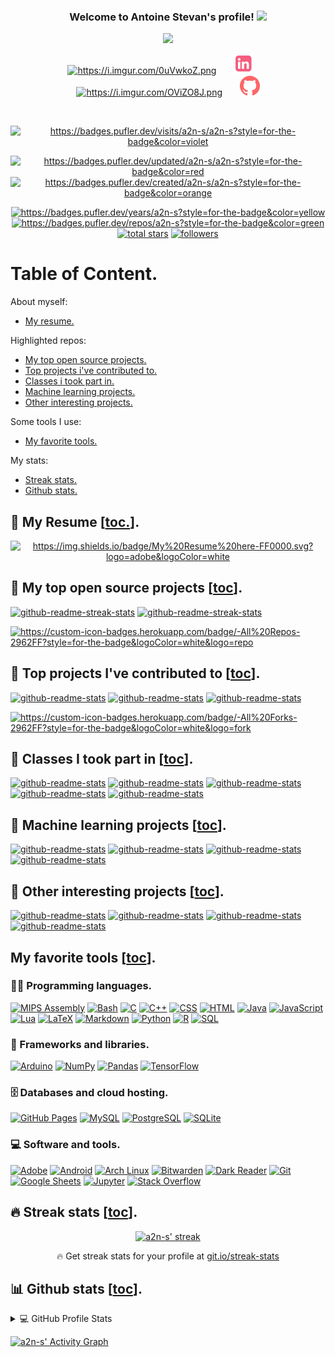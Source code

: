 <!--        ____                       __        ____ -->
<!--   __ _|___ \ _ __        ___     / /   __ _|___ \ _ __        ___ -->
<!--  / _` | __) | '_ \ _____/ __|   / /   / _` | __) | '_ \ _____/ __| -->
<!-- | (_| |/ __/| | | |_____\__ \  / /   | (_| |/ __/| | | |_____\__ \ -->
<!--  \__,_|_____|_| |_|     |___/ /_/     \__,_|_____|_| |_|     |___/ -->

<!-- greatly inspired from https://github.com/DenverCoder1/DenverCoder1 !! -->

<!-- from https://github.com/athul/waka-readme -->
<!-- from https://github.com/ABSphreak/readme-jokes -->
<!-- from https://github.com/techytushar/random-memer -->
<!-- from https://github.com/simple-icons/simple-icons#cdn-usage -->

<h3 align="center">
  Welcome to Antoine Stevan's profile!
  <img src="https://media.giphy.com/media/hvRJCLFzcasrR4ia7z/giphy.gif" width="28">
</h3>

<!-- Typing SVG by DenverCoder1 - https://github.com/DenverCoder1/readme-typing-svg -->
<p align="center">
  <a href="https://github.com/DenverCoder1/readme-typing-svg"><img src="https://readme-typing-svg.herokuapp.com/?lines=WORK%20IN%20PROGRESS;Full%20readme%20available%20soon . . .&font=Fira%20Code&center=true&width=440&height=45&color=f75c7e&vCenter=true&size=22"></a>
</p>

<!-- Social icons section -->
<p align="center">
  <a href="https://a2n-s.github.io/" alt="https://a2n-s.github.io/"><img width="32px" alt="https://i.imgur.com/0uVwkoZ.png" title="Personal website" src="https://i.imgur.com/0uVwkoZ.png"/></a>
  &#8287;&#8287;&#8287;&#8287;&#8287;
  <a href="https://www.linkedin.com/in/antoine-stevan/" alt="https://www.linkedin.com/in/antoine-stevan/sureli"><img width="32px" alt="linkedin.png" title="LinkedIn" src="linkedin.png"/></a>
  &#8287;&#8287;&#8287;&#8287;&#8287;
  <a href="https://discord.gg/GMb9ESpa7J" alt="https://discord.gg/GMb9ESpa7J"><img width="32px" alt="https://i.imgur.com/OViZO8J.png" title="SCSC club" src="https://i.imgur.com/OViZO8J.png"/></a>
  &#8287;&#8287;&#8287;&#8287;&#8287;
  <a href="https://github.com/SuReLI" alt="https://github.com/SuReLI"><img width="32px" alt="github.png" title="SuReLI lab" src="github.png"/></a>
</p>

<br/>

<!-- some badges. -->
<!-- from https://pufler.dev/git-badges/ -->
<p align="center">
  <a href="https://badges.pufler.dev" alt="https://badges.pufler.dev"><img alt="https://badges.pufler.dev/visits/a2n-s/a2n-s?style=for-the-badge&color=violet"  src="https://badges.pufler.dev/visits/a2n-s/a2n-s?style=for-the-badge&color=violet">
</p>
<p align="center">
  <a href="https://badges.pufler.dev" alt="https://badges.pufler.dev"><img alt="https://badges.pufler.dev/updated/a2n-s/a2n-s?style=for-the-badge&color=red"    src="https://badges.pufler.dev/updated/a2n-s/a2n-s?style=for-the-badge&color=red">
  <a href="https://badges.pufler.dev" alt="https://badges.pufler.dev"><img alt="https://badges.pufler.dev/created/a2n-s/a2n-s?style=for-the-badge&color=orange" src="https://badges.pufler.dev/created/a2n-s/a2n-s?style=for-the-badge&color=orange">
</p>

<!-- Social badges section -->
<!-- Badges with custom icons - https://github.com/DenverCoder1/custom-icon-badges -->
<!-- Star counter - https://github.com/idealclover/GitHub-Star-Counter -->
<!-- View counter - https://github.com/DenverCoder1/Simple-View-Counter -->
<p align="center">
  <a href="https://badges.pufler.dev" alt="https://badges.pufler.dev"><img alt="https://badges.pufler.dev/years/a2n-s?style=for-the-badge&color=yellow"         src="https://badges.pufler.dev/years/a2n-s?style=for-the-badge&color=yellow">
  <a href="https://badges.pufler.dev" alt="https://badges.pufler.dev"><img alt="https://badges.pufler.dev/repos/a2n-s?style=for-the-badge&color=green"          src="https://badges.pufler.dev/repos/a2n-s?style=for-the-badge&color=green">
  <a href="https://github.com/a2n-s?tab=repositories&sort=stargazers">
    <img alt="total stars" title="Total stars on GitHub" src="https://custom-icon-badges.herokuapp.com/badge/dynamic/json?logo=star&color=55960c&labelColor=488207&label=Stars&style=for-the-badge&query=%24.stars&url=https://api.github-star-counter.workers.dev/user/a2n-s"/></a>
  <a href="https://github.com/a2n-s?tab=followers">
    <img alt="followers"   title="Follow me on Github"   src="https://custom-icon-badges.herokuapp.com/github/followers/a2n-s?color=236ad3&labelColor=1155ba&style=for-the-badge&logo=person-add&label=Follow&logoColor=white"/></a>
</p>

# Table of Content.
About myself:
- [My resume.](#-my-resume-toc)  

Highlighted repos:
- [My top open source projects.](#-my-top-open-source-projects-toc)
- [Top projects i've contributed to.](#-top-projects-ive-contributed-to-toc)
- [Classes i took part in.](#-classes-i-took-part-in-toc)
- [Machine learning projects.](#-machine-learning-projects-toc)
- [Other interesting projects.](#-other-interesting-projects-toc)

Some tools I use:
- [My favorite tools.](#my-favorite-tools-toc)

My stats:
- [Streak stats.](#-streak-stats-toc)
- [Github stats.](#-github-stats-toc)

## 📘 My Resume [[toc.](#table-of-content)].
<p align="center">
  <a href="https://github.com/a2n-s/a2n-s.github.io/blob/main/content/res/resume.pdf" alt="https://github.com/a2n-s/a2n-s/blob/main/resume.pdfhttps://badges.pufler.dev"><img alt="https://img.shields.io/badge/My%20Resume%20here-FF0000.svg?logo=adobe&logoColor=white" src="https://img.shields.io/badge/My%20Resume%20here-FF0000.svg?logo=adobe&logoColor=white"></a>
</p>

## 📕 My top open source projects [[toc](#table-of-content)].
<!-- Repo info cards - https://github.com/anuraghazra/github-readme-stats -->
<p align="left">
  <a href="https://github.com/a2n-s/dotfiles">       <img height="120" src="https://github-readme-stats.vercel.app/api/pin/?username=a2n-s&repo=dotfiles&theme=react&bg_color=1F222E&title_color=F85D7F&icon_color=F8D866&hide_border=true&show_icons=false"        alt="github-readme-streak-stats"></a>
  <a href="https://github.com/a2n-s/a2n-s.github.io"><img height="120" src="https://github-readme-stats.vercel.app/api/pin/?username=a2n-s&repo=a2n-s.github.io&theme=react&bg_color=1F222E&title_color=F85D7F&icon_color=F8D866&hide_border=true&show_icons=false" alt="github-readme-streak-stats"></a>
</p>

<p align="left">
  <a href="https://github.com/a2n-s?tab=repositories&sort=stargazers"><img alt="https://custom-icon-badges.herokuapp.com/badge/-All%20Repos-2962FF?style=for-the-badge&logoColor=white&logo=repo" title="All Repositories" src="https://custom-icon-badges.herokuapp.com/badge/-All%20Repos-2962FF?style=for-the-badge&logoColor=white&logo=repo"/></a>
</p>

## 📕 Top projects I've contributed to [[toc](#table-of-content)].
<!-- Repo info cards - https://github.com/anuraghazra/github-readme-stats -->
<p align="left">
  <a href="https://github.com/a2n-s/dmscripts">        <img height="120" src="https://github-readme-stats.vercel.app/api/pin/?username=a2n-s&repo=dmscripts&theme=react&bg_color=1F222E&title_color=F85D7F&icon_color=F8D866&hide_border=true&show_icons=false"         alt="github-readme-stats"></a>
  <a href="https://github.com/a2n-s/dmenu">            <img height="120" src="https://github-readme-stats.vercel.app/api/pin/?username=a2n-s&repo=dmenu&theme=react&bg_color=1F222E&title_color=F85D7F&icon_color=F8D866&hide_border=true&show_icons=false"             alt="github-readme-stats"></a>
  <a href="https://github.com/a2n-s/ma_playground_env"><img height="120" src="https://github-readme-stats.vercel.app/api/pin/?username=a2n-s&repo=ma_playground_env&theme=react&bg_color=1F222E&title_color=F85D7F&icon_color=F8D866&hide_border=true&show_icons=false" alt="github-readme-stats"></a>
</p>

<p align="left">
  <a href="https://github.com/a2n-s?tab=repositories&type=fork&sort=stargazers"><img alt="https://custom-icon-badges.herokuapp.com/badge/-All%20Forks-2962FF?style=for-the-badge&logoColor=white&logo=fork" title="All Forks" src="https://custom-icon-badges.herokuapp.com/badge/-All%20Forks-29bb62?style=for-the-badge&logoColor=white&logo=fork"/></a>
</p>

## 📕 Classes I took part in [[toc](#table-of-content)].
<p align="left">
  <a href="https://github.com/a2n-s/deep-learning">           <img height="120" src="https://github-readme-stats.vercel.app/api/pin/?username=a2n-s&repo=deep-learning&theme=react&bg_color=1F222E&title_color=F85D7F&icon_color=F8D866&hide_border=true&show_icons=false"            alt="github-readme-stats"></a>
  <a href="https://github.com/a2n-s/stochastic">              <img height="120" src="https://github-readme-stats.vercel.app/api/pin/?username=a2n-s&repo=stochastic&theme=react&bg_color=1F222E&title_color=F85D7F&icon_color=F8D866&hide_border=true&show_icons=false"               alt="github-readme-stats"></a>
  <a href="https://github.com/a2n-s/machine-learning">        <img height="120" src="https://github-readme-stats.vercel.app/api/pin/?username=a2n-s&repo=machine-learning&theme=react&bg_color=1F222E&title_color=F85D7F&icon_color=F8D866&hide_border=true&show_icons=false"         alt="github-readme-stats"></a>
  <a href="https://github.com/a2n-s/reinforcement-learning">  <img height="120" src="https://github-readme-stats.vercel.app/api/pin/?username=a2n-s&repo=reinforcement-learning&theme=react&bg_color=1F222E&title_color=F85D7F&icon_color=F8D866&hide_border=true&show_icons=false"         alt="github-readme-stats"></a>
  <!-- <a href="https://github.com/a2n-s/pyseminar">               <img height="120" src="https://github-readme-stats.vercel.app/api/pin/?username=a2n-s&repo=pyseminar&theme=react&bg_color=1F222E&title_color=F85D7F&icon_color=F8D866&hide_border=true&show_icons=false"                alt="github-readme-stats"></a> -->
  <a href="https://github.com/a2n-s/evolution">               <img height="120" src="https://github-readme-stats.vercel.app/api/pin/?username=a2n-s&repo=evolution&theme=react&bg_color=1F222E&title_color=F85D7F&icon_color=F8D866&hide_border=true&show_icons=false"                alt="github-readme-stats"></a>
</p>

## 📕 Machine learning projects [[toc](#table-of-content)].
<p align="left">
  <a href="https://github.com/a2n-s/DiCyR">           <img height="120" src="https://github-readme-stats.vercel.app/api/pin/?username=a2n-s&repo=DiCyR&theme=react&bg_color=1F222E&title_color=F85D7F&icon_color=F8D866&hide_border=true&show_icons=false"            alt="github-readme-stats"></a>
  <a href="https://github.com/a2n-s/EA-elective-NEAT"><img height="120" src="https://github-readme-stats.vercel.app/api/pin/?username=a2n-s&repo=EA-elective-NEAT&theme=react&bg_color=1F222E&title_color=F85D7F&icon_color=F8D866&hide_border=true&show_icons=false" alt="github-readme-stats"></a>
  <a href="https://github.com/a2n-s/imgDesc">         <img height="120" src="https://github-readme-stats.vercel.app/api/pin/?username=a2n-s&repo=imgDesc&theme=react&bg_color=1F222E&title_color=F85D7F&icon_color=F8D866&hide_border=true&show_icons=false"          alt="github-readme-stats"></a>
  <a href="https://github.com/a2n-s/dqn">             <img height="120" src="https://github-readme-stats.vercel.app/api/pin/?username=a2n-s&repo=dqn&theme=react&bg_color=1F222E&title_color=F85D7F&icon_color=F8D866&hide_border=true&show_icons=false"          alt="github-readme-stats"></a>
</p>

## 📕 Other interesting projects [[toc](#table-of-content)].
<p align="left">
  <!-- <a href="https://github.com/a2n-s/tatami">                  <img height="120" src="https://github-readme-stats.vercel.app/api/pin/?username=a2n-s&repo=tatami&theme=react&bg_color=1F222E&title_color=F85D7F&icon_color=F8D866&hide_border=true&show_icons=false"                   alt="github-readme-stats"></a> -->
  <a href="https://github.com/a2n-s/animal-crossing-db-study"><img height="120" src="https://github-readme-stats.vercel.app/api/pin/?username=a2n-s&repo=animal-crossing-db-study&theme=react&bg_color=1F222E&title_color=F85D7F&icon_color=F8D866&hide_border=true&show_icons=false" alt="github-readme-stats"></a>
  <!-- <a href="https://github.com/a2n-s/graphs">                  <img height="120" src="https://github-readme-stats.vercel.app/api/pin/?username=a2n-s&repo=graphs&theme=react&bg_color=1F222E&title_color=F85D7F&icon_color=F8D866&hide_border=true&show_icons=false"                   alt="github-readme-stats"></a> -->
  <a href="https://github.com/a2n-s/CTF.2021">                <img height="120" src="https://github-readme-stats.vercel.app/api/pin/?username=a2n-s&repo=CTF.2021&theme=react&bg_color=1F222E&title_color=F85D7F&icon_color=F8D866&hide_border=true&show_icons=false"                 alt="github-readme-stats"></a>
  <!-- <a href="https://github.com/a2n-s/soft-body">               <img height="120" src="https://github-readme-stats.vercel.app/api/pin/?username=a2n-s&repo=soft-body&theme=react&bg_color=1F222E&title_color=F85D7F&icon_color=F8D866&hide_border=true&show_icons=false"                alt="github-readme-stats"></a> -->
  <a href="https://github.com/a2n-s/SSS">                     <img height="120" src="https://github-readme-stats.vercel.app/api/pin/?username=a2n-s&repo=SSS&theme=react&bg_color=1F222E&title_color=F85D7F&icon_color=F8D866&hide_border=true&show_icons=false"                      alt="github-readme-stats"></a>
  <a href="https://github.com/a2n-s/project-euler">           <img height="120" src="https://github-readme-stats.vercel.app/api/pin/?username=a2n-s&repo=project-euler&theme=react&bg_color=1F222E&title_color=F85D7F&icon_color=F8D866&hide_border=true&show_icons=false"            alt="github-readme-stats"></a>
</p>

<!-- Some badges are from https://github.com/Ileriayo/markdown-badges -->
##  My favorite tools [[toc](#table-of-content)].
### 👨‍💻 Programming languages.
<p>
  <a href="https://github.com/search?q=user%3Aa2n-s+language%3Aassembly">  <img alt="MIPS Assembly" src="https://custom-icon-badges.herokuapp.com/badge/Assembly-525252.svg?logo=asm-hex&logoColor=white"></a>
  <a href="https://github.com/search?q=user%3Aa2n-s+language%3Abash">      <img alt="Bash"          src="https://img.shields.io/badge/Bash-121011.svg?logo=gnu-bash&logoColor=white"></a>
  <a href="https://github.com/search?q=user%3Aa2n-s+language%3Ac">         <img alt="C"             src="https://custom-icon-badges.herokuapp.com/badge/C-03599C.svg?logo=c-in-hexagon&logoColor=white"></a>
  <a href="https://github.com/search?q=user%3Aa2n-s+language%3Acpp">       <img alt="C++"           src="https://custom-icon-badges.herokuapp.com/badge/C++-9C033A.svg?logo=cpp2&logoColor=white"></a>
  <a href="https://github.com/search?q=user%3Aa2n-s+language%3Acss">       <img alt="CSS"           src="https://img.shields.io/badge/CSS-1572B6.svg?logo=css3&logoColor=white"></a>
  <a href="https://github.com/search?q=user%3Aa2n-s+language%3Ahtml">      <img alt="HTML"          src="https://img.shields.io/badge/HTML-E34F26.svg?logo=html5&logoColor=white"></a>
  <a href="https://github.com/search?q=user%3Aa2n-s+language%3Ajava">      <img alt="Java"          src="https://img.shields.io/badge/Java-007396.svg?logo=java&logoColor=white"></a>
  <a href="https://github.com/search?q=user%3Aa2n-s+language%3Ajavascript"><img alt="JavaScript"    src="https://img.shields.io/badge/JavaScript-F7DF1E.svg?logo=javascript&logoColor=black"></a>
  <a href="https://github.com/search?q=user%3Aa2n-s+language%3Alua">       <img alt="Lua"           src="https://img.shields.io/badge/Lua-ffffff.svg?logo=lua&logoColor=blue"></a>
  <a href="https://github.com/search?q=user%3Aa2n-s+language%3Atex">       <img alt="LaTeX"         src="https://img.shields.io/badge/LaTeX-008080.svg?logo=LaTeX&logoColor=white"></a>
  <a href="https://github.com/search?q=user%3Aa2n-s+language%3Amarkdown">  <img alt="Markdown"      src="https://img.shields.io/badge/Markdown-000000.svg?logo=markdown&logoColor=white"></a>
  <a href="https://github.com/search?q=user%3Aa2n-s+language%3Apython">    <img alt="Python"        src="https://img.shields.io/badge/Python-14354C.svg?logo=python&logoColor=white"></a>
  <a href="https://github.com/search?q=user%3Aa2n-s+language%3Ar">         <img alt="R"             src="https://img.shields.io/badge/R-276DC3.svg?logo=r&logoColor=white"></a>
  <a href="https://github.com/search?q=user%3Aa2n-s+language%3Asql">       <img alt="SQL"           src="https://custom-icon-badges.herokuapp.com/badge/SQL-025E8C.svg?logo=database&logoColor=white"></a>

  <!-- <a href="https://github.com/search?q=user%3Aa2n-s+language%3Aprocessing"><img alt="Processing"    src="https://custom-icon-badges.herokuapp.com/badge/Processing-025E8C.svg?logo=database&logoColor=white"></a> -->
  <!-- <a href="https://github.com/search?q=user%3Aa2n-s+language%3Acaml">      <img alt="CamL"          src="https://custom-icon-badges.herokuapp.com/badge/CamL-025E8C.svg?logo=database&logoColor=white"></a> -->
  <!-- <a href="https://github.com/search?q=user%3Aa2n-s+language%3Aracket">    <img alt="Racket"        src="https://custom-icon-badges.herokuapp.com/badge/Racket-025E8C.svg?logo=database&logoColor=white"></a> -->
</p>

### 🧰 Frameworks and libraries.
<p>
  <a href="#"><img alt="Arduino"      src="https://img.shields.io/badge/-Arduino-00979D?logo=Arduino&logoColor=white"></a>
  <a href="#"><img alt="NumPy"        src="https://img.shields.io/badge/Numpy-013243.svg?logo=numpy&logoColor=white"></a>
  <a href="#"><img alt="Pandas"       src="https://img.shields.io/badge/Pandas-150458.svg?logo=pandas&logoColor=white"></a>
  <a href="#"><img alt="TensorFlow"   src="https://img.shields.io/badge/TensorFlow-FF6F00.svg?logo=TensorFlow&logoColor=white"></a>

  <!-- <a href="#"><img alt="PyTorch"      src="https://img.shields.io/badge/PyTorch-FF6F00.svg?logo=TensorFlow&logoColor=white"></a> -->
  <!-- <a href="#"><img alt="SciPy"        src="https://img.shields.io/badge/SciPy-FF6F00.svg?logo=TensorFlow&logoColor=white"></a> -->
  <!-- <a href="#"><img alt="Scikit-learn" src="https://img.shields.io/badge/Scikit%20learn-FF6F00.svg?logo=TensorFlow&logoColor=white"></a> -->
  <!-- <a href="#"><img alt="Unix shell"   src="https://img.shields.io/badge/Unix%20Shell-FF6F00.svg?logo=TensorFlow&logoColor=white"></a> -->
</p>

### 🗄️ Databases and cloud hosting.
<p>
  <a href="#"><img alt="GitHub Pages" src="https://img.shields.io/badge/GitHub%20Pages-327FC7.svg?logo=github&logoColor=white"></a>
  <a href="#"><img alt="MySQL"        src="https://img.shields.io/badge/MySQL-00f.svg?logo=mysql&logoColor=white"></a>
  <a href="#"><img alt="PostgreSQL"   src="https://img.shields.io/badge/PostgreSQL-316192.svg?logo=postgresql&logoColor=white"></a>
  <a href="#"><img alt="SQLite"       src="https://img.shields.io/badge/SQLite-07405e.svg?logo=sqlite&logoColor=white"></a>

  <!-- <a href="#"><img alt="Redis"        src="https://custom-icon-badges.herokuapp.com/badge/Redis-025E8C.svg?logo=database&logoColor=white"></a> -->
</p>

### 💻 Software and tools.
<p>
  <a href="#"><img alt="Adobe"             src="https://img.shields.io/badge/Adobe-FF0000.svg?logo=adobe&logoColor=white"></a>
  <a href="#"><img alt="Android"           src="https://img.shields.io/badge/Android-3DDC84?logo=android&logoColor=white"></a>
  <a href="#"><img alt="Arch Linux"        src="https://img.shields.io/badge/Arch%20Linux-1793D1.svg?logo=arch-linux&logoColor=white"></a>
  <a href="#"><img alt="Bitwarden"         src="https://img.shields.io/badge/-Bitwarden-175DDC?logo=bitwarden&logoColor=white"></a>
  <a href="#"><img alt="Dark Reader"       src="https://img.shields.io/badge/-Dark%20Reader-141E24?logo=dark-reader&logoColor=white"></a>
  <a href="#"><img alt="Git"               src="https://img.shields.io/badge/Git-F05033.svg?logo=git&logoColor=white"></a>
  <a href="#"><img alt="Google Sheets"     src="https://img.shields.io/badge/Google%20Sheets-34A853.svg?logo=google%20sheets&logoColor=white"></a>
  <a href="#"><img alt="Jupyter"           src="https://img.shields.io/badge/Jupyter-F37626.svg?logo=Jupyter&logoColor=white"></a>
  <a href="#"><img alt="Stack Overflow"    src="https://img.shields.io/badge/-Stack%20Overflow-FE7A16?logo=stack-overflow&logoColor=white"></a>

  <!-- <a href="#"><img alt="ssh"               src="https://img.shields.io/badge/ssh-F05033.svg?logo=git&logoColor=white"></a> -->
  <!-- <a href="#"><img alt="Cluster Computing" src="https://img.shields.io/badge/Cluster%20Computing-F05033.svg?logo=git&logoColor=white"></a> -->
  <!-- <a href="#"><img alt="excel"             src="https://img.shields.io/badge/excel-F05033.svg?logo=git&logoColor=white"></a> -->
  <!-- <a href="#"><img alt="blender"           src="https://img.shields.io/badge/blender-F05033.svg?logo=git&logoColor=white"></a> -->
  <!-- <a href="#"><img alt="Gimp"              src="https://img.shields.io/badge/Gimp-F05033.svg?logo=git&logoColor=white"></a> -->
  <!-- <a href="#"><img alt="RISE"              src="https://img.shields.io/badge/RISE-F05033.svg?logo=git&logoColor=white"></a> -->
  <!-- <a href="#"><img alt="Jupyter Lab"       src="https://custom-icon-badges.herokuapp.com/badge/Jupyter%20Lab-025E8C.svg?logo=Jupyter%20Lab&logoColor=white"></a> -->
  <!-- <a href="#"><img alt="Google Colab"      src="https://custom-icon-badges.herokuapp.com/badge/Google%20Colab-025E8C.svg?logo=google&logoColor=white"></a> -->
  <!-- [![Google Colab](https://colab.research.google.com/assets/colab-badge.svg)]() -->
</p>

<!-- ## 📺 Latest YouTube videos-->

<!--<!-1- Feed workflow - https://github.com/gautamkrishnar/blog-post-workflow -1->-->
<!--<!-1- YouTube Cards - WIP by DenverCoder1 -1->-->

<!--<!-1- YOUTUBE:START -1->-->
<!--[![Custom Help Commands [#2] Select Menus - Python Discord Bot](https://freshidea.com/jonah/app/youtube-card/?id=xsA5QAkr-04)](https://www.youtube.com/watch?v=xsA5QAkr-04 "Custom Help Commands [#2] Select Menus - Python Discord Bot")-->
<!--[![Custom Help Commands [#1] Embeds - Python Discord Bot](https://freshidea.com/jonah/app/youtube-card/?id=TzR8At0SFQI)](https://www.youtube.com/watch?v=TzR8At0SFQI "Custom Help Commands [#1] Embeds - Python Discord Bot")-->
<!--[![Assigning Roles with Buttons - Python Discord Bot Tutorial](https://freshidea.com/jonah/app/youtube-card/?id=jMeOejBy8Hc)](https://www.youtube.com/watch?v=jMeOejBy8Hc "Assigning Roles with Buttons - Python Discord Bot Tutorial")-->
<!--[![Migrating Discord Bots from Discord.py to Nextcord](https://freshidea.com/jonah/app/youtube-card/?id=lzyd5wHzDmU)](https://www.youtube.com/watch?v=lzyd5wHzDmU "Migrating Discord Bots from Discord.py to Nextcord")-->
<!--[![Edit and RUN your code from GitHub online in seconds](https://freshidea.com/jonah/app/youtube-card/?id=0YLTILjOxIE)](https://www.youtube.com/watch?v=0YLTILjOxIE "Edit and RUN your code from GitHub online in seconds")-->
<!--[![Keeping your dependencies updated automatically with Dependabot](https://freshidea.com/jonah/app/youtube-card/?id=22XrqdIe8oQ)](https://www.youtube.com/watch?v=22XrqdIe8oQ "Keeping your dependencies updated automatically with Dependabot")<!-1- YOUTUBE:END -1->-->

## 🔥 Streak stats [[toc](#table-of-content)].
<!-- GitHub Readme Streak Stats - https://github.com/DenverCoder1/github-readme-streak-stats -->
<p align="center">
  <a href="https://github.com/DenverCoder1/github-readme-streak-stats">
    <img title="🔥 Get streak stats for your profile at git.io/streak-stats" alt="a2n-s' streak" src="https://github-readme-streak-stats.herokuapp.com/?user=a2n-s&theme=monokai-metallian&hide_border=true"/>
  </a>
  <p align="center">🔥 Get streak stats for your profile at <a href="https://git.io/streak-stats">git.io/streak-stats</a></p>
</p>

## 📊 Github stats [[toc](#table-of-content)].
<!-- https://github.com/anuraghazra/github-readme-stats -->
<details> 
  <summary>💻 GitHub Profile Stats</summary>
  <br/>
  <a href="https://github.com/anuraghazra/github-readme-stats"><img alt="a2n-s' Github Stats" src="https://github-readme-stats.vercel.app/api/?username=a2n-s&show_icons=true&count_private=true&theme=react&hide_border=true&bg_color=1F222E&title_color=F85D7F&icon_color=F8D866" height="192px"/></a>
  <a href="https://github.com/anuraghazra/github-readme-stats"><img alt="a2n-s' Top Languages" src="https://github-readme-stats.vercel.app/api/top-langs/?username=a2n-s&langs_count=8&layout=compact&theme=react&hide_border=true&bg_color=1F222E&title_color=F85D7F&icon_color=F8D866&hide=Jupyter%20Notebook" height="192px"/></a>
  <br/>
  <b>Note:</b> Top languages is only a metric of the languages my public code consists of and doesn't reflect experience or skill level.
</details>


<!--<!-1- https://github.com/jamesgeorge007/github-activity-readme -1->-->
<!--<details>-->
<!--  <summary>⚡ Recent GitHub Activity</summary>-->
<!--  <br/>-->

<!--<!-1-START_SECTION:activity-1->-->
<!--1. 🎉 Merged PR [#298](https://github.com/DenverCoder1/jct-discord-bot/pull/298) in [DenverCoder1/jct-discord-bot](https://github.com/DenverCoder1/jct-discord-bot)-->
<!--2. 🎉 Merged PR [#24](https://github.com/nextcord/nextcord-ext-menus/pull/24) in [nextcord/nextcord-ext-menus](https://github.com/nextcord/nextcord-ext-menus)-->
<!--3. 🗣 Commented on [#28](https://github.com/DenverCoder1/unicode-formatter/issues/28) in [DenverCoder1/unicode-formatter](https://github.com/DenverCoder1/unicode-formatter)-->
<!--4. 🎉 Merged PR [#256](https://github.com/DenverCoder1/custom-icon-badges/pull/256) in [DenverCoder1/custom-icon-badges](https://github.com/DenverCoder1/custom-icon-badges)-->
<!--5. 🎉 Merged PR [#253](https://github.com/DenverCoder1/custom-icon-badges/pull/253) in [DenverCoder1/custom-icon-badges](https://github.com/DenverCoder1/custom-icon-badges)-->
<!--<!-1-END_SECTION:activity-1->-->
<!--</details>-->

<!-- https://github.com/ashutosh00710/github-readme-activity-graph -->
<a href="https://github.com/ashutosh00710/github-readme-activity-graph"><img alt="a2n-s' Activity Graph" src="https://activity-graph.herokuapp.com/graph/?username=a2n-s&bg_color=1F222E&color=F8D866&line=F85D7F&point=FFFFFF&hide_border=true" /></a>

